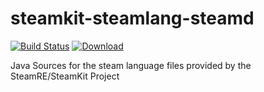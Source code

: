 # steamkit-steamlang-steamd

[![Build Status](https://travis-ci.org/dpeger/steamkit-steamlang-steamd.svg?branch=master)](https://travis-ci.org/dpeger/steamkit-steamlang-steamd) [ ![Download](https://api.bintray.com/packages/dpeger/steamkit/steamkit-steamlang-steamd/images/download.svg) ](https://bintray.com/dpeger/steamkit/steamkit-steamlang-steamd/_latestVersion)

Java Sources for the steam language files provided by the SteamRE/SteamKit Project
